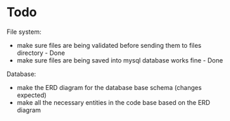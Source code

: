 # Todo

File system:

- make sure files are being validated before sending them to files directory - Done
- make sure files are being saved into mysql database works fine - Done

Database:

- make the ERD diagram for the database base schema (changes expected)
- make all the necessary entities in the code base based on the ERD diagram
